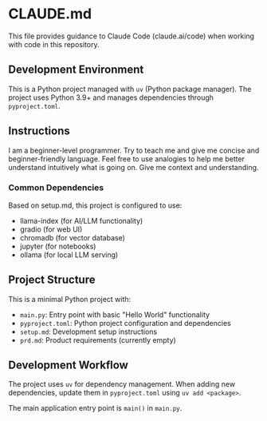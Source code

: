 # CLAUDE.md

This file provides guidance to Claude Code (claude.ai/code) when working with code in this repository.

## Development Environment

This is a Python project managed with `uv` (Python package manager). The project uses Python 3.9+ and manages dependencies through `pyproject.toml`.

## Instructions
I am a beginner-level programmer. Try to teach me and give me concise and beginner-friendly language. Feel free to use analogies to help me better understand intuitively what is going on. Give me context and understanding.

### Common Dependencies

Based on setup.md, this project is configured to use:
- llama-index (for AI/LLM functionality)
- gradio (for web UI)
- chromadb (for vector database)
- jupyter (for notebooks)
- ollama (for local LLM serving)

## Project Structure

This is a minimal Python project with:
- `main.py`: Entry point with basic "Hello World" functionality
- `pyproject.toml`: Python project configuration and dependencies
- `setup.md`: Development setup instructions
- `prd.md`: Product requirements (currently empty)

## Development Workflow

The project uses `uv` for dependency management. When adding new dependencies, update them in `pyproject.toml` using `uv add <package>`.

The main application entry point is `main()` in `main.py`.